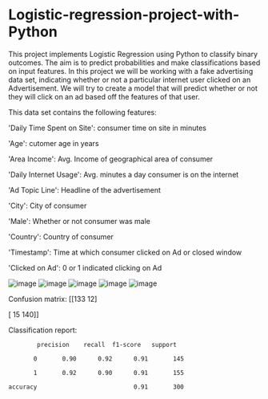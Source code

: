 # Logistic-regression-project-with-Python
This project implements Logistic Regression using Python to classify binary outcomes. The aim is to predict probabilities and make classifications based on input features.
In this project we will be working with a fake advertising data set, indicating whether or not a particular internet user clicked on an Advertisement. We will try to create a model that will predict whether or not they will click on an ad based off the features of that user.

This data set contains the following features:

'Daily Time Spent on Site': consumer time on site in minutes

'Age': cutomer age in years

'Area Income': Avg. Income of geographical area of consumer

'Daily Internet Usage': Avg. minutes a day consumer is on the internet

'Ad Topic Line': Headline of the advertisement

'City': City of consumer

'Male': Whether or not consumer was male

'Country': Country of consumer

'Timestamp': Time at which consumer clicked on Ad or closed window

'Clicked on Ad': 0 or 1 indicated clicking on Ad

![image](https://github.com/user-attachments/assets/2ea58ec1-0e62-4aff-a085-b6be893be2e4)
![image](https://github.com/user-attachments/assets/a4e01a93-5225-4de0-ae0d-8d06b962d81e)
![image](https://github.com/user-attachments/assets/8d375a3b-9798-4b0a-b046-c6165a1e5a99)
![image](https://github.com/user-attachments/assets/ceccae9d-7a9e-46fd-bc2e-5178931683d2)
![image](https://github.com/user-attachments/assets/7d05a4b3-170d-4ec0-9de6-a75edb6ec054)


Confusion matrix:
[[133  12]

 [ 15 140]]

Classification report:


            precision    recall  f1-score   support

           0       0.90      0.92      0.91       145
           
           1       0.92      0.90      0.91       155

    accuracy                           0.91       300
